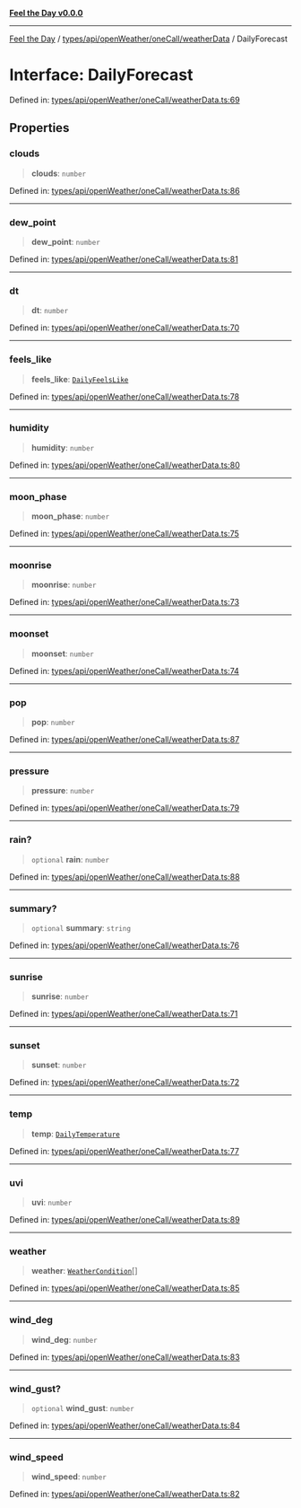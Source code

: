 [**Feel the Day v0.0.0**](../../../../../../README.md)

***

[Feel the Day](../../../../../../README.md) / [types/api/openWeather/oneCall/weatherData](../README.md) / DailyForecast

# Interface: DailyForecast

Defined in: [types/api/openWeather/oneCall/weatherData.ts:69](https://github.com/HyeinKang/feel-the-day/blob/8289c79f2741a9407fd7ce6a81056ae02e4eeed7/src/types/api/openWeather/oneCall/weatherData.ts#L69)

## Properties

### clouds

> **clouds**: `number`

Defined in: [types/api/openWeather/oneCall/weatherData.ts:86](https://github.com/HyeinKang/feel-the-day/blob/8289c79f2741a9407fd7ce6a81056ae02e4eeed7/src/types/api/openWeather/oneCall/weatherData.ts#L86)

***

### dew\_point

> **dew\_point**: `number`

Defined in: [types/api/openWeather/oneCall/weatherData.ts:81](https://github.com/HyeinKang/feel-the-day/blob/8289c79f2741a9407fd7ce6a81056ae02e4eeed7/src/types/api/openWeather/oneCall/weatherData.ts#L81)

***

### dt

> **dt**: `number`

Defined in: [types/api/openWeather/oneCall/weatherData.ts:70](https://github.com/HyeinKang/feel-the-day/blob/8289c79f2741a9407fd7ce6a81056ae02e4eeed7/src/types/api/openWeather/oneCall/weatherData.ts#L70)

***

### feels\_like

> **feels\_like**: [`DailyFeelsLike`](DailyFeelsLike.md)

Defined in: [types/api/openWeather/oneCall/weatherData.ts:78](https://github.com/HyeinKang/feel-the-day/blob/8289c79f2741a9407fd7ce6a81056ae02e4eeed7/src/types/api/openWeather/oneCall/weatherData.ts#L78)

***

### humidity

> **humidity**: `number`

Defined in: [types/api/openWeather/oneCall/weatherData.ts:80](https://github.com/HyeinKang/feel-the-day/blob/8289c79f2741a9407fd7ce6a81056ae02e4eeed7/src/types/api/openWeather/oneCall/weatherData.ts#L80)

***

### moon\_phase

> **moon\_phase**: `number`

Defined in: [types/api/openWeather/oneCall/weatherData.ts:75](https://github.com/HyeinKang/feel-the-day/blob/8289c79f2741a9407fd7ce6a81056ae02e4eeed7/src/types/api/openWeather/oneCall/weatherData.ts#L75)

***

### moonrise

> **moonrise**: `number`

Defined in: [types/api/openWeather/oneCall/weatherData.ts:73](https://github.com/HyeinKang/feel-the-day/blob/8289c79f2741a9407fd7ce6a81056ae02e4eeed7/src/types/api/openWeather/oneCall/weatherData.ts#L73)

***

### moonset

> **moonset**: `number`

Defined in: [types/api/openWeather/oneCall/weatherData.ts:74](https://github.com/HyeinKang/feel-the-day/blob/8289c79f2741a9407fd7ce6a81056ae02e4eeed7/src/types/api/openWeather/oneCall/weatherData.ts#L74)

***

### pop

> **pop**: `number`

Defined in: [types/api/openWeather/oneCall/weatherData.ts:87](https://github.com/HyeinKang/feel-the-day/blob/8289c79f2741a9407fd7ce6a81056ae02e4eeed7/src/types/api/openWeather/oneCall/weatherData.ts#L87)

***

### pressure

> **pressure**: `number`

Defined in: [types/api/openWeather/oneCall/weatherData.ts:79](https://github.com/HyeinKang/feel-the-day/blob/8289c79f2741a9407fd7ce6a81056ae02e4eeed7/src/types/api/openWeather/oneCall/weatherData.ts#L79)

***

### rain?

> `optional` **rain**: `number`

Defined in: [types/api/openWeather/oneCall/weatherData.ts:88](https://github.com/HyeinKang/feel-the-day/blob/8289c79f2741a9407fd7ce6a81056ae02e4eeed7/src/types/api/openWeather/oneCall/weatherData.ts#L88)

***

### summary?

> `optional` **summary**: `string`

Defined in: [types/api/openWeather/oneCall/weatherData.ts:76](https://github.com/HyeinKang/feel-the-day/blob/8289c79f2741a9407fd7ce6a81056ae02e4eeed7/src/types/api/openWeather/oneCall/weatherData.ts#L76)

***

### sunrise

> **sunrise**: `number`

Defined in: [types/api/openWeather/oneCall/weatherData.ts:71](https://github.com/HyeinKang/feel-the-day/blob/8289c79f2741a9407fd7ce6a81056ae02e4eeed7/src/types/api/openWeather/oneCall/weatherData.ts#L71)

***

### sunset

> **sunset**: `number`

Defined in: [types/api/openWeather/oneCall/weatherData.ts:72](https://github.com/HyeinKang/feel-the-day/blob/8289c79f2741a9407fd7ce6a81056ae02e4eeed7/src/types/api/openWeather/oneCall/weatherData.ts#L72)

***

### temp

> **temp**: [`DailyTemperature`](DailyTemperature.md)

Defined in: [types/api/openWeather/oneCall/weatherData.ts:77](https://github.com/HyeinKang/feel-the-day/blob/8289c79f2741a9407fd7ce6a81056ae02e4eeed7/src/types/api/openWeather/oneCall/weatherData.ts#L77)

***

### uvi

> **uvi**: `number`

Defined in: [types/api/openWeather/oneCall/weatherData.ts:89](https://github.com/HyeinKang/feel-the-day/blob/8289c79f2741a9407fd7ce6a81056ae02e4eeed7/src/types/api/openWeather/oneCall/weatherData.ts#L89)

***

### weather

> **weather**: [`WeatherCondition`](../../../common/interfaces/WeatherCondition.md)[]

Defined in: [types/api/openWeather/oneCall/weatherData.ts:85](https://github.com/HyeinKang/feel-the-day/blob/8289c79f2741a9407fd7ce6a81056ae02e4eeed7/src/types/api/openWeather/oneCall/weatherData.ts#L85)

***

### wind\_deg

> **wind\_deg**: `number`

Defined in: [types/api/openWeather/oneCall/weatherData.ts:83](https://github.com/HyeinKang/feel-the-day/blob/8289c79f2741a9407fd7ce6a81056ae02e4eeed7/src/types/api/openWeather/oneCall/weatherData.ts#L83)

***

### wind\_gust?

> `optional` **wind\_gust**: `number`

Defined in: [types/api/openWeather/oneCall/weatherData.ts:84](https://github.com/HyeinKang/feel-the-day/blob/8289c79f2741a9407fd7ce6a81056ae02e4eeed7/src/types/api/openWeather/oneCall/weatherData.ts#L84)

***

### wind\_speed

> **wind\_speed**: `number`

Defined in: [types/api/openWeather/oneCall/weatherData.ts:82](https://github.com/HyeinKang/feel-the-day/blob/8289c79f2741a9407fd7ce6a81056ae02e4eeed7/src/types/api/openWeather/oneCall/weatherData.ts#L82)
